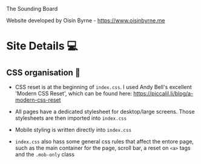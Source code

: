 The Sounding Board

Website developed by Oisín Byrne - https://www.oisinbyrne.me

# Site Details :computer: #




## CSS organisation :art: ##

- CSS reset is at the beginning of ```index.css```. I used Andy Bell's excellent 'Modern CSS Reset', which can be found here: https://piccalil.li/blog/a-modern-css-reset

- All pages have a dedicated stylesheet for desktop/large screens. Those stylesheets are then imported into ```index.css```

- Mobile styling is written directly into ```index.css```

- ```index.css``` also hass some general css rules that affect the entore page, such as the main container for the page, scroll bar, a reset on ```<a>``` tags and the ```.mob-only``` class
